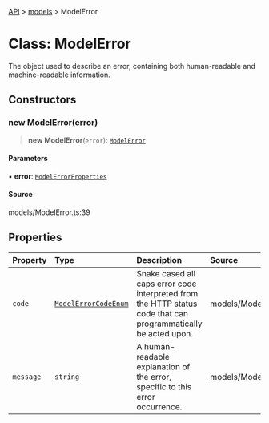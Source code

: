 [API](../../index.md) > [models](../index.md) > ModelError

# Class: ModelError

The object used to describe an error, containing both human-readable and machine-readable information.

## Constructors

### new ModelError(error)

> **new ModelError**(`error`): [`ModelError`](ModelError.md)

#### Parameters

▪ **error**: [`ModelErrorProperties`](../interfaces/ModelErrorProperties.md)

#### Source

models/ModelError.ts:39

## Properties

| Property | Type | Description | Source |
| :------ | :------ | :------ | :------ |
| `code` | [`ModelErrorCodeEnum`](../type-aliases/ModelErrorCodeEnum.md) | Snake cased all caps error code interpreted from the HTTP status code that can programmatically be acted upon. | models/ModelError.ts:32 |
| `message` | `string` | A human-readable explanation of the error, specific to this error occurrence. | models/ModelError.ts:37 |
